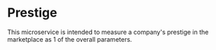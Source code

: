 # Prestige
This microservice is intended to measure a company's prestige in the marketplace as 1 of the overall parameters.
